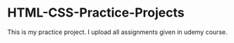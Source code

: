 # HTML-CSS-Practice-Projects

This is my practice project. I upload all assignments given in udemy course.
